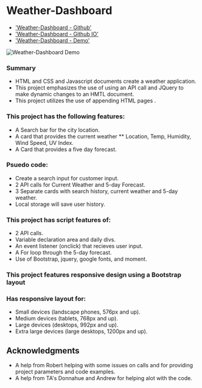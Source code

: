 # Weather-Dashboard


* ['Weather-Dashboard - Github'](https://github.com/djpdim/weatherboard)
* ['Weather-Dashboard - Github IO'](https://djpdim.github.io/weatherboard/)
* ['Weather-Dashboard - Demo'](https://drive.google.com/file/d/1IgSpgTaBI-lPN9FueCuxPmojhnxIcEmK/view)

![Weather-Dashboard Demo](assets/demo/Weatherboard.gif)


### Summary
* HTML and CSS and Javascript documents create a weather application.
* This project emphasizes the use of using an API call and JQuery to make dynamic changes to an HMTL document.
* This project utilizes the use of appending HTML pages .

### This project has the following features: 
* A Search bar for the city location.
* A card that provides the current weather
** Location, Temp, Humidity, Wind Speed, UV Index.
* A Card that provides a five day forecast.
   

### Psuedo code:  
* Create a search input for customer input.
* 2 API calls for Current Weather and 5-day Forecast.
* 3 Separate cards with search history, current weather and 5-day weather.
* Local storage will save user history.


### This project has script features of:
* 2 API calls.
* Variable declaration area and daily divs.
* An event listener (onclick) that recieves user input.
* A For loop through the 5-day forecast.
* Use of Bootstrap, jquery, google fonts, and moment.

### This project features responsive design using a Bootstrap layout


### Has responsive layout for: 
* Small devices (landscape phones, 576px and up).
* Medium devices (tablets, 768px and up).
* Large devices (desktops, 992px and up).
* Extra large devices (large desktops, 1200px and up).


## Acknowledgments

* A help from Robert helping with some issues on calls and for providing project parameters and code examples.
* A help from TA's Donnahue and Andrew for helping alot with the code.